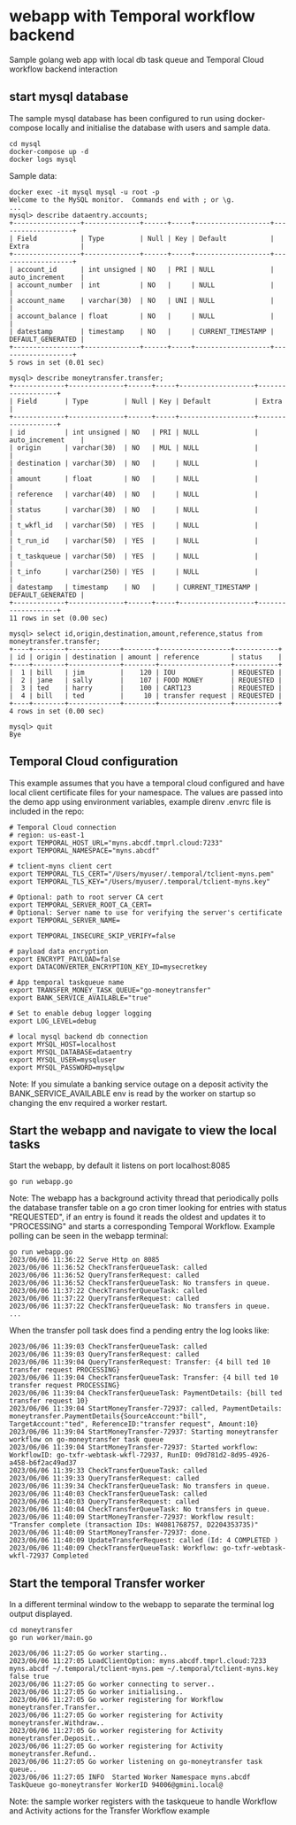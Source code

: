 # webapp with Temporal workflow backend
Sample golang web app with local db task queue and Temporal Cloud workflow backend interaction

## start mysql database
The sample mysql database has been configured to run using docker-compose locally and initialise the database with users and sample data.
```
cd mysql
docker-compose up -d
docker logs mysql
```

Sample data:
```
docker exec -it mysql mysql -u root -p
Welcome to the MySQL monitor.  Commands end with ; or \g.
...
mysql> describe dataentry.accounts;
+-----------------+--------------+------+-----+-------------------+-------------------+
| Field           | Type         | Null | Key | Default           | Extra             |
+-----------------+--------------+------+-----+-------------------+-------------------+
| account_id      | int unsigned | NO   | PRI | NULL              | auto_increment    |
| account_number  | int          | NO   |     | NULL              |                   |
| account_name    | varchar(30)  | NO   | UNI | NULL              |                   |
| account_balance | float        | NO   |     | NULL              |                   |
| datestamp       | timestamp    | NO   |     | CURRENT_TIMESTAMP | DEFAULT_GENERATED |
+-----------------+--------------+------+-----+-------------------+-------------------+
5 rows in set (0.01 sec)

mysql> describe moneytransfer.transfer;
+-------------+--------------+------+-----+-------------------+-------------------+
| Field       | Type         | Null | Key | Default           | Extra             |
+-------------+--------------+------+-----+-------------------+-------------------+
| id          | int unsigned | NO   | PRI | NULL              | auto_increment    |
| origin      | varchar(30)  | NO   | MUL | NULL              |                   |
| destination | varchar(30)  | NO   |     | NULL              |                   |
| amount      | float        | NO   |     | NULL              |                   |
| reference   | varchar(40)  | NO   |     | NULL              |                   |
| status      | varchar(30)  | NO   |     | NULL              |                   |
| t_wkfl_id   | varchar(50)  | YES  |     | NULL              |                   |
| t_run_id    | varchar(50)  | YES  |     | NULL              |                   |
| t_taskqueue | varchar(50)  | YES  |     | NULL              |                   |
| t_info      | varchar(250) | YES  |     | NULL              |                   |
| datestamp   | timestamp    | NO   |     | CURRENT_TIMESTAMP | DEFAULT_GENERATED |
+-------------+--------------+------+-----+-------------------+-------------------+
11 rows in set (0.00 sec)

mysql> select id,origin,destination,amount,reference,status from moneytransfer.transfer;
+----+--------+-------------+--------+------------------+-----------+
| id | origin | destination | amount | reference        | status    |
+----+--------+-------------+--------+------------------+-----------+
|  1 | bill   | jim         |    120 | IOU              | REQUESTED |
|  2 | jane   | sally       |    107 | FOOD MONEY       | REQUESTED |
|  3 | ted    | harry       |    100 | CART123          | REQUESTED |
|  4 | bill   | ted         |     10 | transfer request | REQUESTED |
+----+--------+-------------+--------+------------------+-----------+
4 rows in set (0.00 sec)

mysql> quit
Bye
```

## Temporal Cloud configuration
This example assumes that you have a temporal cloud configured and have local client certificate files for your namespace.
The values are passed into the demo app using environment variables, example direnv .envrc file is included in the repo:

```
# Temporal Cloud connection
# region: us-east-1
export TEMPORAL_HOST_URL="myns.abcdf.tmprl.cloud:7233"
export TEMPORAL_NAMESPACE="myns.abcdf"

# tclient-myns client cert
export TEMPORAL_TLS_CERT="/Users/myuser/.temporal/tclient-myns.pem"
export TEMPORAL_TLS_KEY="/Users/myuser/.temporal/tclient-myns.key"

# Optional: path to root server CA cert
export TEMPORAL_SERVER_ROOT_CA_CERT=
# Optional: Server name to use for verifying the server's certificate
export TEMPORAL_SERVER_NAME=

export TEMPORAL_INSECURE_SKIP_VERIFY=false

# payload data encryption
export ENCRYPT_PAYLOAD=false
export DATACONVERTER_ENCRYPTION_KEY_ID=mysecretkey

# App temporal taskqueue name
export TRANSFER_MONEY_TASK_QUEUE="go-moneytransfer"
export BANK_SERVICE_AVAILABLE="true"

# Set to enable debug logger logging
export LOG_LEVEL=debug

# local mysql backend db connection
export MYSQL_HOST=localhost
export MYSQL_DATABASE=dataentry
export MYSQL_USER=mysqluser
export MYSQL_PASSWORD=mysqlpw
```

Note: If you simulate a banking service outage on a deposit activity the BANK_SERVICE_AVAILABLE env is read by the worker on startup so changing the env required a worker restart.

## Start the webapp and navigate to view the local tasks

Start the webapp, by default it listens on port localhost:8085
```
go run webapp.go
```

Note: The webapp has a background activity thread that periodically polls the database transfer table on a go cron timer looking for entries with status "REQUESTED", if an entry is found it reads the oldest and updates it to "PROCESSING" and starts a corresponding Temporal Workflow.  Example polling can be seen in the webapp terminal:

```
go run webapp.go
2023/06/06 11:36:22 Serve Http on 8085
2023/06/06 11:36:52 CheckTransferQueueTask: called
2023/06/06 11:36:52 QueryTransferRequest: called
2023/06/06 11:36:52 CheckTransferQueueTask: No transfers in queue.
2023/06/06 11:37:22 CheckTransferQueueTask: called
2023/06/06 11:37:22 QueryTransferRequest: called
2023/06/06 11:37:22 CheckTransferQueueTask: No transfers in queue.
...
```

When the transfer poll task does find a pending entry the log looks like:
```
2023/06/06 11:39:03 CheckTransferQueueTask: called
2023/06/06 11:39:03 QueryTransferRequest: called
2023/06/06 11:39:04 QueryTransferRequest: Transfer: {4 bill ted 10 transfer request PROCESSING}
2023/06/06 11:39:04 CheckTransferQueueTask: Transfer: {4 bill ted 10 transfer request PROCESSING}
2023/06/06 11:39:04 CheckTransferQueueTask: PaymentDetails: {bill ted transfer request 10}
2023/06/06 11:39:04 StartMoneyTransfer-72937: called, PaymentDetails: moneytransfer.PaymentDetails{SourceAccount:"bill", TargetAccount:"ted", ReferenceID:"transfer request", Amount:10}
2023/06/06 11:39:04 StartMoneyTransfer-72937: Starting moneytransfer workflow on go-moneytransfer task queue
2023/06/06 11:39:04 StartMoneyTransfer-72937: Started workflow: WorkflowID: go-txfr-webtask-wkfl-72937, RunID: 09d781d2-8d95-4926-a458-b6f2ac49ad37
2023/06/06 11:39:33 CheckTransferQueueTask: called
2023/06/06 11:39:33 QueryTransferRequest: called
2023/06/06 11:39:34 CheckTransferQueueTask: No transfers in queue.
2023/06/06 11:40:03 CheckTransferQueueTask: called
2023/06/06 11:40:03 QueryTransferRequest: called
2023/06/06 11:40:04 CheckTransferQueueTask: No transfers in queue.
2023/06/06 11:40:09 StartMoneyTransfer-72937: Workflow result: "Transfer complete (transaction IDs: W4081768757, D2204353735)"
2023/06/06 11:40:09 StartMoneyTransfer-72937: done.
2023/06/06 11:40:09 UpdateTransferRequest: called (Id: 4 COMPLETED )
2023/06/06 11:40:09 CheckTransferQueueTask: Workflow: go-txfr-webtask-wkfl-72937 Completed
```

## Start the temporal Transfer worker

In a different terminal window to the webapp to separate the terminal log output displayed.

```
cd moneytransfer
go run worker/main.go

2023/06/06 11:27:05 Go worker starting..
2023/06/06 11:27:05 LoadClientOption: myns.abcdf.tmprl.cloud:7233 myns.abcdf ~/.temporal/tclient-myns.pem ~/.temporal/tclient-myns.key   false true
2023/06/06 11:27:05 Go worker connecting to server..
2023/06/06 11:27:05 Go worker initialising..
2023/06/06 11:27:05 Go worker registering for Workflow moneytransfer.Transfer..
2023/06/06 11:27:05 Go worker registering for Activity moneytransfer.Withdraw..
2023/06/06 11:27:05 Go worker registering for Activity moneytransfer.Deposit..
2023/06/06 11:27:05 Go worker registering for Activity moneytransfer.Refund..
2023/06/06 11:27:05 Go worker listening on go-moneytransfer task queue..
2023/06/06 11:27:05 INFO  Started Worker Namespace myns.abcdf TaskQueue go-moneytransfer WorkerID 94006@gmini.local@
```

Note: the sample worker registers with the taskqueue to handle Workflow and Activity actions for the Transfer Workflow example



